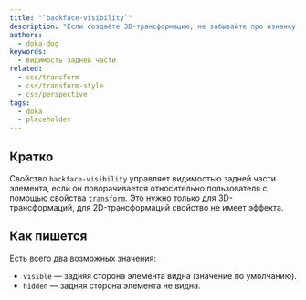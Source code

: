```yaml
---
title: "`backface-visibility`"
description: "Если создаёте 3D-трансформацию, не забывайте про изнанку элемента."
authors:
  - doka-dog
keywords:
  - видимость задней части
related:
  - css/transform
  - css/transform-style
  - css/perspective
tags:
  - doka
  - placeholder
---
```


## Кратко

Свойство `backface-visibility` управляет видимостью задней части элемента, если он поворачивается относительно пользователя с помощью свойства [`transform`](/css/transform/). Это нужно только для 3D-трансформаций, для 2D-трансформаций свойство не имеет эффекта.

## Как пишется

Есть всего два возможных значения:

- `visible` — задняя сторона элемента видна (значение по умолчанию).
- `hidden` — задняя сторона элемента не видна.
